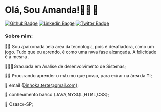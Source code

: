 # Olá, Sou Amanda!👩‍💻 👋

[![Github Badge](https://img.shields.io/badge/-Github-000?style=flat-square&logo=Github&logoColor=white&link=https://github.com/dinhoka)](https://github.com/dinhoka)
[![Linkedin Badge](https://img.shields.io/badge/-LinkedIn-blue?style=flat-square&logo=Linkedin&logoColor=white&link=https://https://www.linkedin.com/in/amandacarolinaamaral/)](https://www.linkedin.com/in/amandacarolinaamaral/)
[![Twitter Badge](https://img.shields.io/badge/-Twitter-1ca0f1?style=flat-square&labelColor=1ca0f1&logo=twitter&logoColor=white&link=https://twitter.com/dinhoka)](https://twitter.com/dinhoka)

### Sobre mim:

🐱‍🏍 Sou apaixonada pela area da tecnologia, pois é desafiadora, como um jogo. Tudo que eu aprendo, é como uma nova fase alcançada. A felicidade é a mesma .

👨🏼‍🏫Graduada em  Analise de desenvolvimento de Sistemas;

✍🏼 Procurando aprender o máximo que posso, para entrar na área da TI;

💬 email {Dinhoka.teste@gmail.com};

🚀 conhecimento básico {JAVA,MYSQL,HTML,CSS};

🏡 Osasco-SP;

